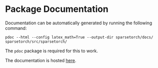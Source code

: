 # Package Documentation
Documentation can be automatically generated by running the following command:
```
pdoc --html --config latex_math=True --output-dir sparsetorch/docs/ sparsetorch/src/sparsetorch/
```
The `pdoc` package is required for this to work.

The documentation is hosted [here](https://timotheehornek.github.io/sparsetorch/).